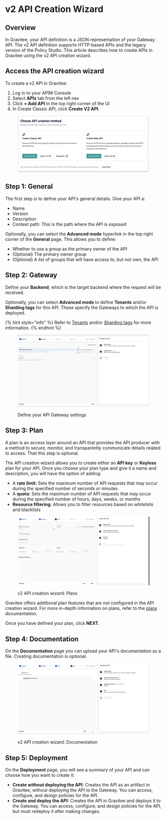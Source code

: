 # v2 API Creation Wizard

## Overview

In Gravitee, your API definition is a JSON representation of your Gateway API. The v2 API definition supports HTTP-based APIs and the legacy version of the Policy Studio. This article describes how to create APIs in Gravitee using the v2 API creation wizard.

## Access the API creation wizard

To create a v2 API in Gravitee:&#x20;

1. Log in to your APIM Console
2. Select **APIs** tab from the left nav
3. Click **+ Add API** in the top right corner of the UI
4. In Create Classic API, click **Create V2 API**.

<figure><img src="../../.gitbook/assets/image (177).png" alt=""><figcaption></figcaption></figure>

## Step 1: General

The first step is to define your API's general details. Give your API a:

* Name
* Version
* Description
* Context path: This is the path where the API is exposed

Optionally, you can select the **Advanced mode** hyperlink in the top right corner of the **General** page. This allows you to define:

* Whether to use a group as the primary owner of the API
* (Optional) The primary owner group
* (Optional) A list of groups that will have access to, but not own, the API

## Step 2: Gateway

Define your **Backend**, which is the target backend where the request will be received.

Optionally, you can select **Advanced mode** to define **Tenants** and/or **Sharding tags** for this API. These specify the Gateways to which the API is deployed.&#x20;

{% hint style="info" %}
Refer to [Tenants](../../configure-and-manage-the-platform/gravitee-gateway/tenants.md) and/or [Sharding tags](../../configure-and-manage-the-platform/gravitee-gateway/sharding-tags.md) for more information.
{% endhint %}

<figure><img src="../../.gitbook/assets/Screen Shot 2023-06-07 at 1.35.16 PM.png" alt=""><figcaption><p>Define your API Gateway settings</p></figcaption></figure>

## Step 3: Plan

A plan is an access layer around an API that provides the API producer with a method to secure, monitor, and transparently communicate details related to access. That this step is optional.

The API creation wizard allows you to create either an **API key** or **Keyless** plan for your API. Once you choose your plan type and give it a name and description, you will have the option of adding:

* A **rate limit:** Sets the maximum number of API requests that may occur during the specified number of seconds or minutes
* A **quota**: Sets the maximum number of API requests that may occur during the specified number of hours, days, weeks, or months
* **Resource filtering**: Allows you to filter resources based on whitelists and blacklists

<figure><img src="../../.gitbook/assets/Screen Shot 2023-06-07 at 1.43.11 PM.png" alt=""><figcaption><p>v2 API creation wizard: Plans</p></figcaption></figure>

Gravitee offers additional plan features that are not configured in the API creation wizard. For more in-depth information on plans, refer to the [plans ](../../secure-and-expose-apis/plans/)documentation.

Once you have defined your plan, click **NEXT**.

## Step 4: Documentation

On the **Documentation** page you can upload your API's documentation as a file. Creating documentation is optional.

<figure><img src="../../.gitbook/assets/Screen Shot 2023-06-07 at 1.43.58 PM.png" alt=""><figcaption><p>v2 API creation wizard: Documentation</p></figcaption></figure>

## Step 5: Deployment

On the **Deployment** page, you will see a summary of your API and can choose how you want to create it:

* **Create without deploying the API:** Creates the API as an artifact in Gravitee, without deploying the API to the Gateway. You can access, configure, and design policies for the API.
* **Create and deploy the API:** Creates the API in Gravitee and deploys it to the Gateway. You can access, configure, and design policies for the API, but must redeploy it after making changes.
